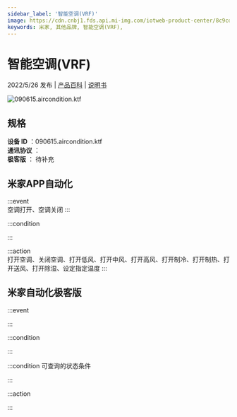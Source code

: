 ```yaml
---
sidebar_label: '智能空调(VRF)'
image: https://cdn.cnbj1.fds.api.mi-img.com/iotweb-product-center/8c9cdeae2e2775c670e8d69897f815ad_1649664221321.png?GalaxyAccessKeyId=AKVGLQWBOVIRQ3XLEW&Expires=9223372036854775807&Signature=YoPW4NuJs/32AoojJ9gNIbW5RGI=
keywords: 米家, 其他品牌, 智能空调(VRF), 
---
```

# 智能空调(VRF)

2022/5/26 发布 | [产品百科](https://home.mi.com/webapp/content/baike/product/index.html?model=090615.aircondition.ktf/) | [说明书](https://home.mi.com/views/introduction.html?model=090615.aircondition.ktf&region=cn)

![090615.aircondition.ktf](https://cdn.cnbj1.fds.api.mi-img.com/iotweb-product-center/8c9cdeae2e2775c670e8d69897f815ad_1649664221321.png?GalaxyAccessKeyId=AKVGLQWBOVIRQ3XLEW&Expires=9223372036854775807&Signature=YoPW4NuJs/32AoojJ9gNIbW5RGI=)

## 规格  
> 
**设备 ID** ：090615.aircondition.ktf  
**通讯协议** ：  
**极客版**  ： 待补充 


## 米家APP自动化  

:::event  
空调打开、空调关闭
:::

:::condition  

:::

:::action   
打开空调、关闭空调、打开低风、打开中风、打开高风、打开制冷、打开制热、打开送风、打开除湿、设定指定温度
:::

## 米家自动化极客版  

:::event  

:::

:::condition  

:::

:::condition 可查询的状态条件  

:::

:::action  

:::

        
